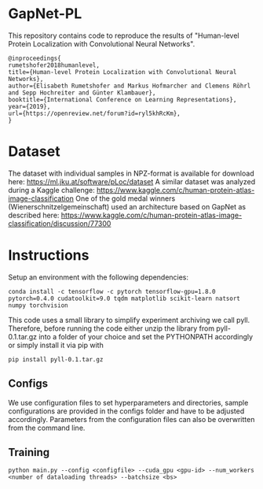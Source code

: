 # GapNet-PL
This repository contains code to reproduce the results of "Human-level Protein Localization with Convolutional Neural Networks".

```
@inproceedings{
rumetshofer2018humanlevel,
title={Human-level Protein Localization with Convolutional Neural Networks},
author={Elisabeth Rumetshofer and Markus Hofmarcher and Clemens Röhrl and Sepp Hochreiter and Günter Klambauer},
booktitle={International Conference on Learning Representations},
year={2019},
url={https://openreview.net/forum?id=ryl5khRcKm},
}
```

# Dataset
The dataset with individual samples in NPZ-format is available for download here: https://ml.jku.at/software/pLoc/dataset
A similar dataset was analyzed during a Kaggle challenge: https://www.kaggle.com/c/human-protein-atlas-image-classification
One of the gold medal winners (Wienerschnitzelgemeinschaft) used an architecture based on GapNet as described here:
https://www.kaggle.com/c/human-protein-atlas-image-classification/discussion/77300

# Instructions

Setup an environment with the following dependencies:
```
conda install -c tensorflow -c pytorch tensorflow-gpu=1.8.0 pytorch=0.4.0 cudatoolkit=9.0 tqdm matplotlib scikit-learn natsort numpy torchvision 
``` 
This code uses a small library to simplify experiment archiving we call pyll.
Therefore, before running the code either unzip the library from pyll-0.1.tar.gz into a folder of your choice and set the 
PYTHONPATH accordingly or simply install it via pip with
```
pip install pyll-0.1.tar.gz
```
## Configs
We use configuration files to set hyperparameters and directories, sample configurations are provided in the configs folder
and have to be adjusted accordingly.
Parameters from the configuration files can also be overwritten from the command line.

## Training
```
python main.py --config <configfile> --cuda_gpu <gpu-id> --num_workers <number of dataloading threads> --batchsize <bs>
```

